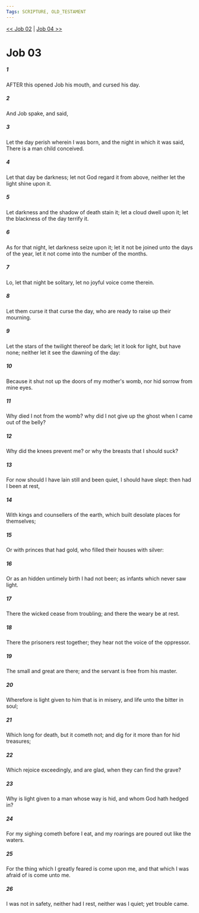 ```yaml
---
Tags: SCRIPTURE, OLD_TESTAMENT
---
```


[<< Job 02](OLD_TESTAMENT/18_Job/Job_02.md) | [Job 04 >>](OLD_TESTAMENT/18_Job/Job_04.md)

# Job 03

##### 1
 AFTER this opened Job his mouth, and cursed his day.
##### 2
 And Job spake, and said,
##### 3
 Let the day perish wherein I was born, and the night in which it was said, There is a man child conceived.
##### 4
 Let that day be darkness; let not God regard it from above, neither let the light shine upon it.
##### 5
 Let darkness and the shadow of death stain it; let a cloud dwell upon it; let the blackness of the day terrify it.
##### 6
 As for that night, let darkness seize upon it; let it not be joined unto the days of the year, let it not come into the number of the months.
##### 7
 Lo, let that night be solitary, let no joyful voice come therein.
##### 8
 Let them curse it that curse the day, who are ready to raise up their mourning.
##### 9
 Let the stars of the twilight thereof be dark; let it look for light, but have none; neither let it see the dawning of the day:
##### 10
 Because it shut not up the doors of my mother's womb, nor hid sorrow from mine eyes.
##### 11
 Why died I not from the womb?  why did I not give up the ghost when I came out of the belly?
##### 12
 Why did the knees prevent me?  or why the breasts that I should suck?
##### 13
 For now should I have lain still and been quiet, I should have slept: then had I been at rest,
##### 14
 With kings and counsellers of the earth, which built desolate places for themselves;
##### 15
 Or with princes that had gold, who filled their houses with silver:
##### 16
 Or as an hidden untimely birth I had not been; as infants which never saw light.
##### 17
 There the wicked cease from troubling; and there the weary be at rest.
##### 18
 There the prisoners rest together; they hear not the voice of the oppressor.
##### 19
 The small and great are there; and the servant is free from his master.
##### 20
 Wherefore is light given to him that is in misery, and life unto the bitter in soul;
##### 21
 Which long for death, but it cometh not; and dig for it more than for hid treasures;
##### 22
 Which rejoice exceedingly, and are glad, when they can find the grave?
##### 23
 Why is light given to a man whose way is hid, and whom God hath hedged in?
##### 24
 For my sighing cometh before I eat, and my roarings are poured out like the waters.
##### 25
 For the thing which I greatly feared is come upon me, and that which I was afraid of is come unto me.
##### 26
 I was not in safety, neither had I rest, neither was I quiet; yet trouble came.
